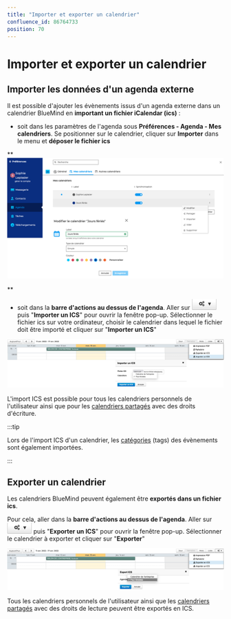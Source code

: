 ```yaml
---
title: "Importer et exporter un calendrier"
confluence_id: 86764733
position: 70
---
```

# Importer et exporter un calendrier


## Importer les données d'un agenda externe

Il est possible d'ajouter les évènements issus d'un agenda externe dans un calendrier BlueMind en **important un fichier iCalendar (ics)** : 

- soit dans les paramètres de l'agenda sous **Préférences - Agenda - Mes calendriers**. Se positionner sur le calendrier, cliquer sur **Importer** dans le menu et **déposer le fichier ics**


**![](../../../attachments/86764733/86764735.png)


**

- soit dans la **barre d'actions au dessus de l'agenda**. Aller sur ![](../../../attachments/86764733/86764738.png) puis "**Importer un ICS**" pour ouvrir la fenêtre pop-up. Sélectionner le fichier ics sur votre ordinateur, choisir le calendrier dans lequel le fichier doit être importé et cliquer sur "**Importer un ICS**"


![](../../../attachments/86764733/86764737.png)

L'import ICS est possible pour tous les calendriers personnels de l'utilisateur ainsi que pour les [calendriers partagés](/STAGING/Guide_de_l_utilisateur_4.7/L_agenda_4.7/Partager_un_calendrier/) avec des droits d'écriture.


:::tip

Lors de l'import ICS d'un calendrier, les [catégories](/STAGING/Guide_de_l_utilisateur_4.7/Paramétrer_le_compte_utilisateur/) (tags) des évènements sont également importées.

:::


## Exporter un calendrier

Les calendriers BlueMind peuvent également être **exportés dans un fichier ics**.

Pour cela, aller dans la **barre d'actions au dessus de l'agenda**. Aller sur ![](../../../attachments/86764733/86764738.png) puis "**Exporter un ICS**" pour ouvrir la fenêtre pop-up. Sélectionner le calendrier à exporter et cliquer sur "**Exporter**"

![](../../../attachments/86764733/86764736.png)


Tous les calendriers personnels de l'utilisateur ainsi que les [calendriers partagés](/STAGING/Guide_de_l_utilisateur_4.7/L_agenda_4.7/Partager_un_calendrier/) avec des droits de lecture peuvent être exportés en ICS.


